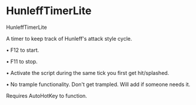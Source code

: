 # HunleffTimerLite
HunleffTimerLite

A timer to keep track of Hunleff's attack style cycle.

  • F12 to start.
  
  • F11 to stop.
  
  • Activate the script during the same tick you first get hit/splashed.
  
  • No trample functionality. Don't get trampled. Will add if someone needs it.

Requires AutoHotKey to function.
